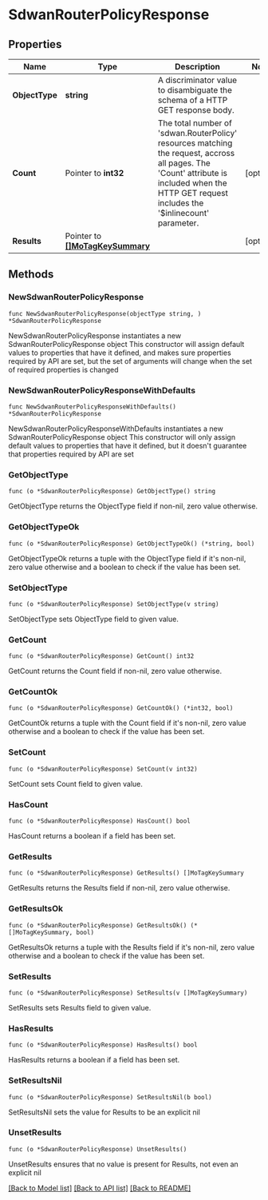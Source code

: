 # SdwanRouterPolicyResponse

## Properties

Name | Type | Description | Notes
------------ | ------------- | ------------- | -------------
**ObjectType** | **string** | A discriminator value to disambiguate the schema of a HTTP GET response body. | 
**Count** | Pointer to **int32** | The total number of &#39;sdwan.RouterPolicy&#39; resources matching the request, accross all pages. The &#39;Count&#39; attribute is included when the HTTP GET request includes the &#39;$inlinecount&#39; parameter. | [optional] 
**Results** | Pointer to [**[]MoTagKeySummary**](mo.TagKeySummary.md) |  | [optional] 

## Methods

### NewSdwanRouterPolicyResponse

`func NewSdwanRouterPolicyResponse(objectType string, ) *SdwanRouterPolicyResponse`

NewSdwanRouterPolicyResponse instantiates a new SdwanRouterPolicyResponse object
This constructor will assign default values to properties that have it defined,
and makes sure properties required by API are set, but the set of arguments
will change when the set of required properties is changed

### NewSdwanRouterPolicyResponseWithDefaults

`func NewSdwanRouterPolicyResponseWithDefaults() *SdwanRouterPolicyResponse`

NewSdwanRouterPolicyResponseWithDefaults instantiates a new SdwanRouterPolicyResponse object
This constructor will only assign default values to properties that have it defined,
but it doesn't guarantee that properties required by API are set

### GetObjectType

`func (o *SdwanRouterPolicyResponse) GetObjectType() string`

GetObjectType returns the ObjectType field if non-nil, zero value otherwise.

### GetObjectTypeOk

`func (o *SdwanRouterPolicyResponse) GetObjectTypeOk() (*string, bool)`

GetObjectTypeOk returns a tuple with the ObjectType field if it's non-nil, zero value otherwise
and a boolean to check if the value has been set.

### SetObjectType

`func (o *SdwanRouterPolicyResponse) SetObjectType(v string)`

SetObjectType sets ObjectType field to given value.


### GetCount

`func (o *SdwanRouterPolicyResponse) GetCount() int32`

GetCount returns the Count field if non-nil, zero value otherwise.

### GetCountOk

`func (o *SdwanRouterPolicyResponse) GetCountOk() (*int32, bool)`

GetCountOk returns a tuple with the Count field if it's non-nil, zero value otherwise
and a boolean to check if the value has been set.

### SetCount

`func (o *SdwanRouterPolicyResponse) SetCount(v int32)`

SetCount sets Count field to given value.

### HasCount

`func (o *SdwanRouterPolicyResponse) HasCount() bool`

HasCount returns a boolean if a field has been set.

### GetResults

`func (o *SdwanRouterPolicyResponse) GetResults() []MoTagKeySummary`

GetResults returns the Results field if non-nil, zero value otherwise.

### GetResultsOk

`func (o *SdwanRouterPolicyResponse) GetResultsOk() (*[]MoTagKeySummary, bool)`

GetResultsOk returns a tuple with the Results field if it's non-nil, zero value otherwise
and a boolean to check if the value has been set.

### SetResults

`func (o *SdwanRouterPolicyResponse) SetResults(v []MoTagKeySummary)`

SetResults sets Results field to given value.

### HasResults

`func (o *SdwanRouterPolicyResponse) HasResults() bool`

HasResults returns a boolean if a field has been set.

### SetResultsNil

`func (o *SdwanRouterPolicyResponse) SetResultsNil(b bool)`

 SetResultsNil sets the value for Results to be an explicit nil

### UnsetResults
`func (o *SdwanRouterPolicyResponse) UnsetResults()`

UnsetResults ensures that no value is present for Results, not even an explicit nil

[[Back to Model list]](../README.md#documentation-for-models) [[Back to API list]](../README.md#documentation-for-api-endpoints) [[Back to README]](../README.md)


